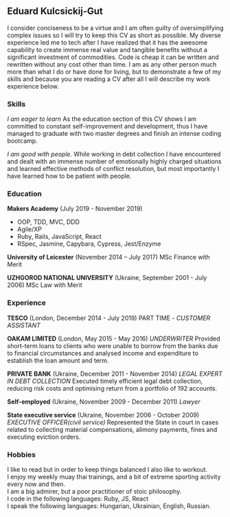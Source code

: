 ## Eduard Kulcsickij-Gut
I consider conciseness to be a virtue and I am often guilty of oversimplifying complex issues so I will try to keep this CV as short as
possible.  My diverse experience led me to tech after I have realized that it has the awesome capability to create immense real value and
tangible benefits without a significant investment of commodities. Code is cheap it can be written and rewritten without any cost other than
time. I am as any other person much more than what I do or have done for living, but to demonstrate a few of my skills and because you
are reading a CV after all I will describe my work experience below.     

### Skills
*I am eager to learn*
As the education section of this CV shows I am committed to constant self-improvement and development, thus I have managed to graduate
with two master degrees and finish an intense coding bootcamp. 

*I am good with people.*
While working in debt collection I have encountered and dealt with an immense number of emotionally highly charged situations and learned
effective methods of conflict resolution, but most importantly I have learned how to be patient with people.

### Education
**Makers Academy** (July 2019 - November 2019)
- OOP, TDD, MVC, DDD
- Agile/XP
- Ruby, Rails, JavaScript, React
- RSpec, Jasmine, Capybara, Cypress, Jest/Enzyme

**University of Leicester** (November 2014 – July 2017) 
MSc Finance with Merit

**UZHGOROD NATIONAL UNIVERSITY** (Ukraine, September 2001 - July 2006)
MSc Law with Merit

### Experience
**TESCO** (London, December 2014 - July 2019)
PART TIME - *CUSTOMER ASSISTANT*

**OAKAM LIMITED** (London, May 2015 - May 2016)
*UNDERWRITER* 
Provided short-term loans to clients who were unable to borrow from the banks due to financial circumstances and analysed income and 
expenditure to establish the loan amount and term. 

**PRIVATE BANK** (Ukraine, December 2011 - November 2014)
*LEGAL EXPERT IN DEBT COLLECTION*
Executed timely efficient legal debt collection, reducing risk costs and optimising return from a portfolio of 192 accounts.

**Self-employed** (Ukraine, November 2009 - December 2011)
*Lawyer*

**State executive service** (Ukraine, November 2006 - October 2009)
*EXECUTIVE OFFICER(civil service)*
Represented the State in court in cases related to collecting material compensations, alimony payments, fines and executing eviction
orders.

### Hobbies
I like to read but in order to keep things balanced I also like to workout.  
I enjoy my weekly muay thai trainings, and a bit of extreme sporting activity every now and then.  
I am a big admirer, but a poor practitioner of stoic philosophy.  
I code in the following languages: Ruby, JS, React  
I speak the following languages: Hungarian, Ukrainian, English, Russian. 
